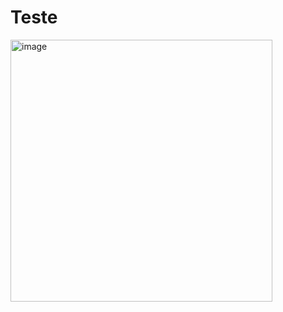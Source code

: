<h1>Teste</h1>
<img width="419" alt="image" src="https://github.com/Felipe020507/Javascript/assets/129906646/2e74be2a-9511-4065-96c8-a4fe30428c6b">

